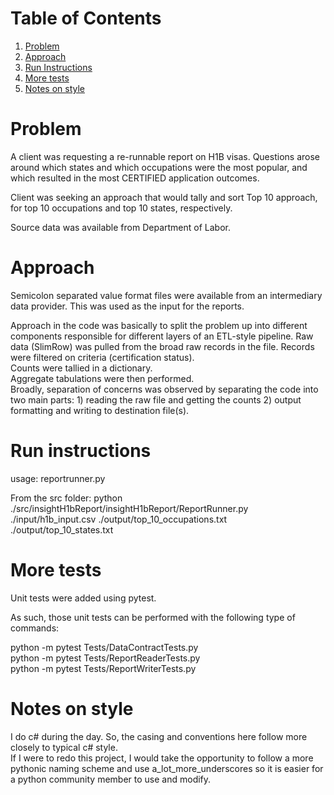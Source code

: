 # Table of Contents
1. [Problem](README.md#problem)
2. [Approach](README.md#approach)
3. [Run Instructions](README.md#run-instructions)
4. [More tests](README.md#more-tests)
5. [Notes on style](README.md#notes-on-style)

# Problem

A client was requesting a re-runnable report on H1B visas. Questions arose around which states and which occupations were the most popular, and which resulted in the most CERTIFIED application outcomes. 

Client was seeking an approach that would tally and sort Top 10 approach, for top 10 occupations and top 10 states, respectively. 

Source data was available from Department of Labor.

# Approach

Semicolon separated value format files were available from an intermediary data provider. This was used as the input for the reports. 

Approach in the code was basically to split the problem up into different components responsible for different layers of an ETL-style pipeline. 
Raw data (SlimRow) was pulled from the broad raw records in the file. 
Records were filtered on criteria (certification status).  
Counts were tallied in a dictionary.  
Aggregate tabulations were then performed.  
Broadly, separation of concerns was observed by separating the code into two main parts: 1) reading the raw file and getting the counts 2) output formatting and writing to destination file(s). 

# Run instructions

usage: reportrunner.py <inputfile> <occupationsoutputfile> <statessoutputfile>

From the src folder:
python ./src/insightH1bReport/insightH1bReport/ReportRunner.py ./input/h1b_input.csv ./output/top_10_occupations.txt ./output/top_10_states.txt

# More tests 

Unit tests were added using pytest. 

As such, those unit tests can be performed with the following type of commands:  

python -m pytest Tests/DataContractTests.py  
python -m pytest Tests/ReportReaderTests.py  
python -m pytest Tests/ReportWriterTests.py  

# Notes on style

I do c# during the day. So, the casing and conventions here follow more closely to typical c# style.   
If I were to redo this project, I would take the opportunity to follow a more pythonic naming scheme and use a_lot_more_underscores so it is easier for a python community member to use and modify.
